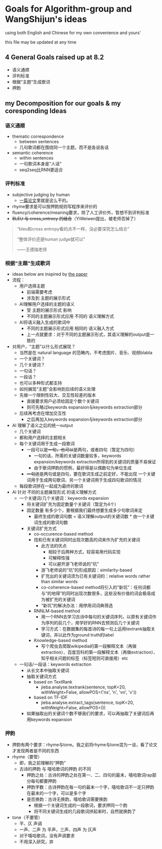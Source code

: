 # Goals for Algorithm-group and WangShijun's ideas

using both English and Chinese for my own convenience and yours'

this file may be updated at any time

## 4 General Goals raised up at 8.2
- 语义通顺
- 评判标准
- 根据“主题”生成歌词
- 押韵

## my Decomposition for our goals & my coresponding Ideas

### 语义通顺

- thematic correspondence
	- between sentences
	- 几句歌词都在围绕同一个主题，而不是各说各话
- semantic coherence
	- within sentences
	- 一句歌词本身是“人话”
	- seq2seq比RNN更适合

### 评判标准

- subjective judging by human
    - [一篇论文](https://github.com/RapGenerator/WangShijun/blob/master/NotesforChinesePoetryGenerationwithPlanningbasedNeuralNetwork.md#evaluation-metrics)里就是这么干的。
- rhyme要求是可以按押韵规则写程序来评价的
- fluency/coherence/meaning要求，除了人工评价外，暂想不到评判标准
- ~~BLEU 与 cross_entrocy 的结合~~（YiWeiwen提出，被老师否掉了）

> “bleu和cross entropy看的点不一样，没必要深究怎么结合”
> 
> “整体评价还是human judge就可以”
> 
> ——王德瑞老师

### 根据“主题”生成歌词

- ideas below are inspired by [the paper](https://github.com/RapGenerator/WangShijun/blob/master/Chinese%20Poetry%20Generation%20with%20Planning%20based%20Neural%20Network.pdf)
- 流程：
    - 用户选择主题
    	- 前端需要考虑
    	- 涉及到 主题的展示形式
    - AI理解用户选择的主题的语义
    	- 受 主题的展示形式 影响
    	- 不同的主题展示形式应用 不同的 语义理解方式
    - AI将语义融入生成的歌词中
    	- 不同的主题展示形式应用 相同的 语义融入方式
    	- 上一点就要求：对于不同的主题展示形式，其语义理解的output是一致的
- 对用户，“主题”以什么形式展现？
    - 当然是在 natural language 的范畴内，不考虑图片、音乐、视频blabla
    - 一个关键词？
    - 几个关键词？
    - 一句话？
    - 一段话？
    - 也可以多种形式都支持
    - 如何展现“主题”会影响到后续的语义处理
    - 先做一个限制性较大、交互性较差的版本
    	- 直接要求用户必须给固定个数个关键词
    	- 则可先略过keywords expansion与keywords extraction部分
    - 后续再考虑在增加交互性
    	- 之后再加入keywords expansion与keywords extraction部分
- AI 理解了语义之后的统一output
    - 几个关键词
    - 都和用户选择的主题相关
    - 每个关键词用于生成一段歌词
        - 一段可以是~~一句，也可以是~~两句，或者四句（暂定为四句）
            - 一句的话，所需的关键词数量较多，keywords expansion/keywords extraction所得到的关键词的质量不易保证
            - 由于歌词押韵的惯例，最好得是以偶数句为单位生成
        - ~~一句还是~~两句或是四句，要在歌词生成之前定好，不能出现 一个关键词用于生成两句歌词、另一个关键词用于生成四句歌词的情况
    - 每段歌词拼在一起成为最终的歌词
- AI 针对 不同的主题展现形式 的语义理解方式
    - 一个关键词/几个关键词：keywords expansion
        - 将关键词扩充为固定数量个关键词（暂定为4个）
        - 固定数量 有多少个，要根据我们最终想要生成多少句歌词来定
            - 最终生成的歌词句数 = 语义理解output的关键词数 * 由一个关键词生成的歌词句数
        - 关键词扩充方式
            - co-occurence-based method
            - 找和已有关键词同时出现次数高的词来作为扩充的关键词
                - 此方法的优点
                    - 相较于后两种方式，较容易用代码实现
                    - 可解释性强
                    - 可以避开游飞老师说的“坑”
                - 游飞老师说的“坑”的形成原因：similarity-based
                - 扩充出的关键词须为已有关键词的：relative words rather than similar words
                - co-coherence-based method将引入的“新坑”：任何词都与“的地得”的同时出现次数很多，这些没有价值的词会极易成为被扩充的关键词
                - “新坑”的解决办法：用停用词词典筛选
            - RNNLM-based method
                - 用一个RNN去学习古诗中每句的关键词序列，以原有关键词作为序列的前几个，用学好的RNN去预测后几个关键词
                - 学习方式：在数据集的每首诗的每一句上运用textrank抽取关键词，并以此作为ground truth的label
            - Knowledge-based method
                - 写个爬虫去爬取wikipedia的第一段解释文本（再做extraction）、百度百科的第一段解释文本（再做extraction）、知乎相关问题的标签（标签短则可直接用）etc
    - 一句话/一段话：keywords extraction
        - 从长文本中抽取关键词
        - 抽取关键词方式
            - based on TextRank
                - jieba.analyse.textrank(sentence, topK=20, withWeight=False, allowPOS=('ns', 'n', 'vn', 'v'))
            - based on TF-IDF
                - jieba.analyse.extract_tags(sentence, topK=20, withWeight=False, allowPOS=())
        - 如果抽取出的关键词个数不够我们的要求，可以再抽取了关键词后再用keywords expansion

### 押韵

- 押韵有两个要求：rhyme与tone。我之前将rhyme与tone混为一谈，看了论文才发现两者是不同的东西
- rhyme（要管）
    - 即，我之前理解的“押韵”
    - 古诗的押韵 与 嘻哈歌词的押韵 的不同
        - 押韵之处：古诗的押韵之处在第一、二、四句的最末，嘻哈歌词rap部分每句都要押韵
        - 押韵字数：古诗押韵在每一句的最末一个字，嘻哈歌词不一定只押韵在最末的一个字，可以是多个字
        - 是否换韵：古诗无换韵，嘻哈歌词需要换韵
        	- 根据一个关键词生成的一段歌词，要求押同一个韵
        	- 将不同关键词生成的几段歌词拼起来时，自然就换韵了
- tone（不要管）
    - 平、仄 声调
    - 一声、二声 为 平声，三声、四声 为 仄声
    - 对于嘻哈歌词，没有声调要求
    - 不用深入研究，弃
